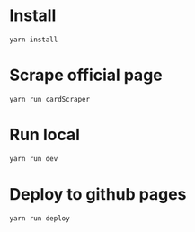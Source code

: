 # Install 
`yarn install`

# Scrape official page
`yarn run cardScraper`

# Run local
`yarn run dev`

# Deploy to github pages
`yarn run deploy`
